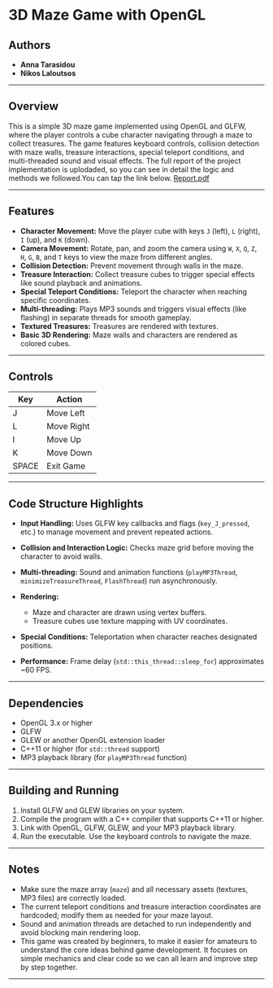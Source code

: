 # 3D Maze Game with OpenGL

## Authors 
* **Anna Tarasidou**
* **Nikos Laloutsos**

---

## Overview

This is a simple 3D maze game implemented using OpenGL and GLFW, where the player controls a cube character navigating through a maze to collect treasures. The game features keyboard controls, collision detection with maze walls, treasure interactions, special teleport conditions, and multi-threaded sound and visual effects.
The full report of the project implementation is uplodaded, so you can see in detail the logic and methods we followed.You can tap the link below.
[Report.pdf](blob/main/Report.pdf)

---

## Features

* **Character Movement:** Move the player cube with keys `J` (left), `L` (right), `I` (up), and `K` (down).
* **Camera Movement:** Rotate, pan, and zoom the camera using `W`, `X`, `Q`, `Z`, `H`, `G`, `B`, and `T` keys to view the maze from different angles. 
* **Collision Detection:** Prevent movement through walls in the maze.
* **Treasure Interaction:** Collect treasure cubes to trigger special effects like sound playback and animations.
* **Special Teleport Conditions:** Teleport the character when reaching specific coordinates.
* **Multi-threading:** Plays MP3 sounds and triggers visual effects (like flashing) in separate threads for smooth gameplay.
* **Textured Treasures:** Treasures are rendered with textures.
* **Basic 3D Rendering:** Maze walls and characters are rendered as colored cubes.

---

## Controls

| Key   | Action     |
| ----- | ---------- |
| J     | Move Left  |
| L     | Move Right |
| I     | Move Up    |
| K     | Move Down  |
| SPACE | Exit Game  |

---

## Code Structure Highlights

* **Input Handling:** Uses GLFW key callbacks and flags (`key_J_pressed`, etc.) to manage movement and prevent repeated actions.
* **Collision and Interaction Logic:** Checks maze grid before moving the character to avoid walls.
* **Multi-threading:** Sound and animation functions (`playMP3Thread`, `minimizeTreasureThread`, `FlashThread`) run asynchronously.
* **Rendering:**

  * Maze and character are drawn using vertex buffers.
  * Treasure cubes use texture mapping with UV coordinates.
* **Special Conditions:** Teleportation when character reaches designated positions.
* **Performance:** Frame delay (`std::this_thread::sleep_for`) approximates \~60 FPS.

---

## Dependencies

* OpenGL 3.x or higher
* GLFW
* GLEW or another OpenGL extension loader
* C++11 or higher (for `std::thread` support)
* MP3 playback library (for `playMP3Thread` function)

---

## Building and Running

1. Install GLFW and GLEW libraries on your system.
2. Compile the program with a C++ compiler that supports C++11 or higher.
3. Link with OpenGL, GLFW, GLEW, and your MP3 playback library.
4. Run the executable. Use the keyboard controls to navigate the maze.

---

## Notes

* Make sure the maze array (`maze`) and all necessary assets (textures, MP3 files) are correctly loaded.
* The current teleport conditions and treasure interaction coordinates are hardcoded; modify them as needed for your maze layout.
* Sound and animation threads are detached to run independently and avoid blocking main rendering loop.
* This game was created by beginners, to make it easier for amateurs to understand the core ideas behind game development. It focuses on simple mechanics and clear code so we can all learn and improve step by step together. 

---
